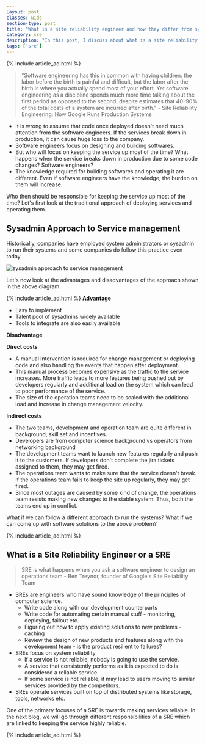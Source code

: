 ```yaml
---
Layout: post
classes: wide
section-type: post
title: "What is a site reliability engineer and how they differ from sysadmin and devops engineer"
category: sre
description: "In this post, I discuss about what is a site reliability engineer and how a SRE differs from sysadmin and devops engineer"
tags: ['sre']
---
```

{% include article_ad.html %}

> "Software engineering has this in common with having children: the labor before the birth is painful and difficult, but the labor after the birth is where you actually spend most of your effort. Yet software engineering as a discipline spends much more time talking about the first period as opposed to the second, despite estimates that 40–90% of the total costs of a system are incurred after birth." - Site Reliability Engineering: How Google Runs Production Systems
 
* It is wrong to assume that code once deployed doesn't need much attention from the software engineers. If the services break down in production, it can cause huge loss to the company.
* Software engineers focus on designing and building softwares.
* But who will focus on keeping the service up most of the time? What happens when the service breaks down in production due to some code changes? Software engineers?
* The knowledge required for building softwares and operating it are different. Even if software engineers have the knowledge, the burden on them will increase.
 
Who then should be responsible for keeping the service up most of the time? Let's first look at the traditional approach of deploying services and operating them.
 
## Sysadmin Approach to Service management
 
Historically, companies have employed system administrators or sysadmin to run their systems and some companies do follow this practice even today.
 
![sysadmin approach to service management]({{site.baseurl}}/assets/images/sysadmin.png)
 
Let's now look at the advantages and disadvantages of the approach shown in the above diagram.

{% include article_ad.html %}
**Advantage**
 
* Easy to implement
* Talent pool of sysadmins widely available
* Tools to integrate are also easily available

**Disadvantage**
 
**Direct costs**
   * A manual intervention is required for change management or deploying code and also handling the events that happen after deployment.
   * This manual process becomes expensive as the traffic to the service increases. More traffic leads to more features being pushed out by developers regularly and additional load on the system which can lead to poor performance of the service.
   * The size of the operation teams need to be scaled with the additional load and increase in change management velocity.
 
**Indirect costs**
   * The two teams, development and operation team are quite different in background, skill set and incentives.
   * Developers are from computer science background vs operators from networking background
   * The development teams want to launch new features regularly and push it to the customers. If developers don't complete the jira tickets assigned to them, they may get fired.
   * The operations team wants to make sure that the service doesn't break. If the operations team fails to keep the site up regularly, they may get fired.
   * Since most outages are caused by some kind of change, the operations team resists making new changes to the stable system. Thus, both the teams end up in conflict.
 
What if we can follow a different approach to run the systems? What if we can come up with software solutions to the above problem?

{% include article_ad.html %}

## What is a Site Reliability Engineer or a SRE
 
> SRE is what happens when you ask a software engineer to design an operations team - Ben Treynor, founder of Google's Site Reliability Team
 
* SREs are engineers who have sound knowledge of the principles of computer science.
   * Write code along with our development counterparts
   * Write code for automating certain manual stuff - monitoring, deploying, failout etc.
   * Figuring out how to apply existing solutions to new problems - caching
   * Review the design of new products and features along with the development team - is the product resilient to failures?
* SREs focus on system reliability
   * If a service is not reliable, nobody is going to use the service.
   * A service that consistently performs as it is expected to do is considered a reliable service.
   * If some service is not reliable, it may lead to users moving to similar services provided by the competitors.
* SREs operate services built on top of distributed systems like storage, tools, networks etc.
 
One of the primary focuses of a SRE is towards making services reliable. In the next blog, we will go through different responsibilities of a SRE which are linked to keeping the service highly reliable.

{% include article_ad.html %}
 
 

